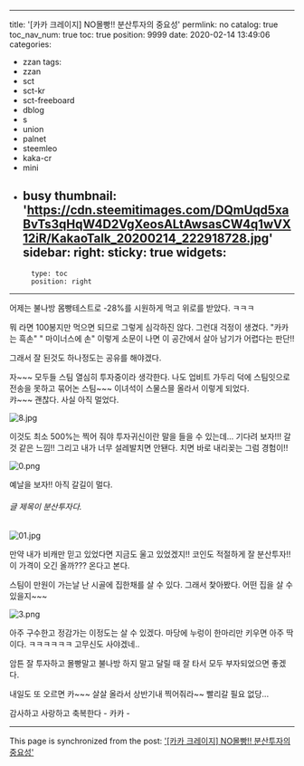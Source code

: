 
---
title: '[카카 크레이지]  NO몰빵!!  분산투자의 중요성'
permlink: no
catalog: true
toc_nav_num: true
toc: true
position: 9999
date: 2020-02-14 13:49:06
categories:
- zzan
tags:
- zzan
- sct
- sct-kr
- sct-freeboard
- dblog
- s
- union
- palnet
- steemleo
- kaka-cr
- mini
- busy
thumbnail: 'https://cdn.steemitimages.com/DQmUqd5xaBvTs3qHqW4D2VgXeosALtAwsasCW4q1wVX12iR/KakaoTalk_20200214_222918728.jpg'
sidebar:
    right:
        sticky: true
widgets:
    -
        type: toc
        position: right
---


어제는 불나방 몸빵테스트로 -28%를 시원하게 먹고
위로를 받았다.  ㅋㅋㅋ

뭐 라면 100봉지만 먹으면 되므로 그렇게 심각하진 않다.
그런대 걱정이 생겼다.  "카카는 흑손" " 마이너스에 손"
이렇게 소문이 나면 이 공간에서 살아 남기가 어렵다는 판단!!

그래서 잘 된것도 하나정도는 공유를 해야겠다. 

자~~~ 모두들 스팀 열심히 투자중이라 생각한다. 
나도 업비트 가두리 덕에 스팀잇으로 전송을 못하고
묶어논 스팀~~~  이녀석이 스물스믈 올라서 이렇게 되었다.  
캬~~~   괜찮다.  사실 아직 멀었다. 

![8.jpg](https://cdn.steemitimages.com/DQmUqd5xaBvTs3qHqW4D2VgXeosALtAwsasCW4q1wVX12iR/KakaoTalk_20200214_222918728.jpg)

이것도 최소 500%는 찍어 줘야 투자귀신이란 말을 들을 수 있는데... 
기다려 보자!!!  갈것 같은 느낌!! 
그리고 내가 너무 설레발치면 안됀다.  치면 바로 내리꽂는 그럼 경험이!!

![0.png](https://cdn.steemitimages.com/DQmaYHML5sxXDZN6EDrmpzvennk7m9itYbjcWf45uDgMuVG/GOMCAM%2020200214_2229420010.png)

 예날을 보자!! 
아직 갈길이 멀다.  

###### 글 제목이 분산투자다.


![01.jpg](https://cdn.steemitimages.com/DQmcjEKDm24tAPE67y5pB5PbGnzqshse9quhGKb4F2yQ8vD/KakaoTalk_20200214_222918728_01.jpg)

만약 내가 비캐만 믿고 있었다면 지금도 울고 
있었겠지!!  코인도 적절하게 잘 분산투자!!
이 가격이 오긴 올까???  온다고 본다.

스팀이 만원이 가는날 난 시골에 집한채를 살 수 있다. 
그래서 찿아봤다.  어떤 집을 살 수 있을지~~~ 

![3.png](https://cdn.steemitimages.com/DQmNVLh8DSnSeud9PF6evANMRwu3QyMgPYHEzqr4yENMbcy/GOMCAM%2020200214_2234460383.png)

아주 구수한고 정감가는 이정도는 살 수 있겠다. 
마당에 누렁이 한마리만 키우면 아주 딱이다. 
ㅋㅋㅋㅋㅋㅋ 고무신도 사야겠네.. 

암튼 잘 투자하고 몰빵말고 불나방 하지 말고
달릴 때 잘 타서  모두 부자되었으면 좋겠다. 

내일도 또 오르면 카~~~ 살살 올라서 상반기내 
찍어줘라~~  빨리갈 필요 없당...

감사하고 사랑하고 축복한다 -  카카 -

- - -

This page is synchronized from the post: ['[카카 크레이지]  NO몰빵!!  분산투자의 중요성'](https://steemit.com/@kibumh/no)
